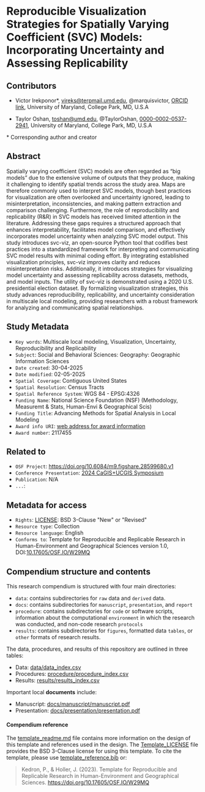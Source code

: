 # Reproducible Visualization Strategies for Spatially Varying Coefficient (SVC) Models: Incorporating Uncertainty and Assessing Replicability

## Contributors

- Victor Irekponor\*, vireks@terpmail.umd.edu, @marquisvictor, [ORCID link](https://orcid.org/0000-0002-4836-7923), University of Maryland, College Park, MD, U.S.A

- Taylor Oshan, toshan@umd.edu, @TaylorOshan, [0000-0002-0537-2941](https://orcid.org/0000-0002-0537-2941), University of Maryland, College Park, MD, U.S.A

\* Corresponding author and creator

## Abstract

Spatially varying coefficient (SVC) models are often regarded as “big models” due to the extensive volume of outputs that they produce, making it challenging to identify spatial trends across the study area. Maps are therefore commonly used to interpret SVC models, though best practices for visualization are often overlooked and uncertainty ignored, leading to misinterpretation, inconsistencies, and making pattern extraction and comparison challenging. Furthermore, the role of reproducibility and replicability (R&R) in SVC models has received limited attention in the literature. Addressing these gaps requires a structured approach that enhances interpretability, facilitates model comparison, and effectively incorporates model uncertainty when analyzing SVC model output. This study introduces svc-viz, an open-source Python tool that codifies best practices into a standardized framework for interpreting and communicating SVC model results with minimal coding effort. By integrating established visualization principles, svc-viz improves clarity and reduces misinterpretation risks. Additionally, it introduces strategies for visualizing model uncertainty and assessing replicability across datasets, methods, and model inputs. The utility of svc-viz is demonstrated using a 2020 U.S. presidential election dataset. By formalizing visualization strategies, this study advances reproducibility, replicability, and uncertainty consideration in multiscale local modeling, providing researchers with a robust framework for analyzing and communicating spatial relationships.


## Study Metadata

- `Key words`: Multiscale local modeling, Visualization, Uncertainty, Reproducibility and Replicability
- `Subject`: Social and Behavioral Sciences: Geography: Geographic Information Sciences
- `Date created`: 30-04-2025
- `Date modified`: 02-05-2025
- `Spatial Coverage`: Contiguous United States
- `Spatial Resolution`: Census Tracts
- `Spatial Reference System`: WGS 84 - EPSG:4326
- `Funding Name`: National Science Foundation (NSF) (Methodology, Measuremt & Stats, Human-Envi & Geographical Scis)
- `Funding Title`: Advancing Methods for Spatial Analysis in Local Modeling
- `Award info URI`: [web address for award information](https://www.nsf.gov/awardsearch/showAward?AWD_ID=2117455&HistoricalAwards=false)
- `Award number`: 2117455

## Related to

- `OSF Project`: https://doi.org/10.6084/m9.figshare.28599680.v1 
- `Conference Presentation`: [2024 CaGIS+UCGIS Symposium](https://cagisucgissymposium2024.sched.com/event/1cDyt/lightning-talks-methodological-innovations-in-geospatial-science#:~:text=**Victor%20Irekponor%20and%20Taylor%20Oshan%0AVisualization%20Strategies%20for%20Handling%20Uncertainty%20in%20SVC%20models%3A%20Implications%20for%20Reproducibility%20and%20Replicability)
- `Publication`: N/A
- `...`:

## Metadata for access

- `Rights`: [LICENSE](LICENSE): BSD 3-Clause "New" or "Revised"
- `Resource type`: Collection
- `Resource language`: English
- `Conforms to`: Template for Reproducible and Replicable Research in Human-Environment and Geographical Sciences version 1.0, DOI:[10.17605/OSF.IO/W29MQ](https://doi.org/10.17605/OSF.IO/W29MQ)

## Compendium structure and contents

This research compendium is structured with four main directories:

- `data`: contains subdirectories for `raw` data and `derived` data.
- `docs`: contains subdirectories for `manuscript`, `presentation`, and `report`
- `procedure`: contains subdirectories for `code` or software scripts, information about the computational `environment` in which the research was conducted, and non-code research `protocols`
- `results`: contains subdirectories for `figures`, formatted data `tables`, or `other` formats of research results.

The data, procedures, and results of this repository are outlined in three tables:
- Data: [data/data_index.csv](data/data_index.csv)
- Procedures: [procedure/procedure_index.csv](procedure/procedure_index.csv)
- Results: [results/results_index.csv](results/results_index.csv)

Important local **documents** include:
- Manuscript: [docs/manuscript/manuscript.pdf](docs/manuscript/manuscript.pdf)
- Presentation: [docs/presentation/presentation.pdf](docs/presentation/presentation.pdf)

#### Compendium reference

The [template_readme.md](template_readme.md) file contains more information on the design of this template and references used in the design.
The [Template_LICENSE](Template_LICENSE) file provides the BSD 3-Clause license for using this template.
To cite the template, please use [template_reference.bib](template_reference.bib) or:
> Kedron, P., & Holler, J. (2023). Template for Reproducible and Replicable Research in Human-Environment and Geographical Sciences. https://doi.org/10.17605/OSF.IO/W29MQ
